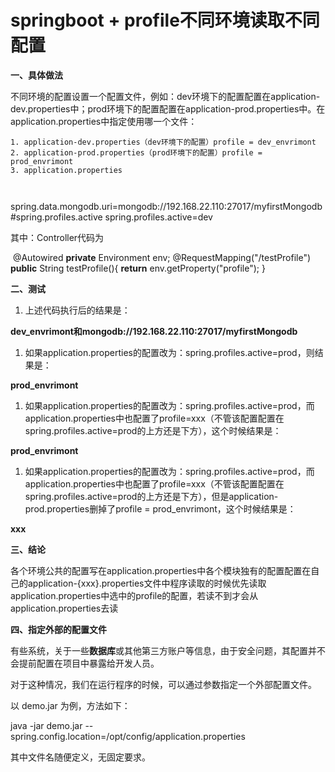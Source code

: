 # springboot + profile不同环境读取不同配置

 

**一、具体做法**

 

不同环境的配置设置一个配置文件，例如：dev环境下的配置配置在application-dev.properties中；prod环境下的配置配置在application-prod.properties中。在application.properties中指定使用哪一个文件：

```
1. application-dev.properties（dev环境下的配置）profile = dev_envrimont 
2. application-prod.properties（prod环境下的配置）profile = prod_envrimont
3. application.properties
```

```
 
```

   spring.data.mongodb.uri=mongodb://192.168.22.110:27017/myfirstMongodb      #spring.profiles.active      spring.profiles.active=dev  

 

其中：Controller代码为

​    @Autowired      **private** Environment env;              @RequestMapping("/testProfile")      **public** String testProfile(){        **return** env.getProperty("profile");      }   

 

**二、测试**

 

1. 上述代码执行后的结果是：

**dev_envrimont和mongodb://192.168.22.110:27017/myfirstMongodb**

 

1. 如果application.properties的配置改为：spring.profiles.active=prod，则结果是：     

**prod_envrimont**

 

1. 如果application.properties的配置改为：spring.profiles.active=prod，而application.properties中也配置了profile=xxx（不管该配置配置在spring.profiles.active=prod的上方还是下方），这个时候结果是：

**prod_envrimont**

 

1. 如果application.properties的配置改为：spring.profiles.active=prod，而application.properties中也配置了profile=xxx（不管该配置配置在spring.profiles.active=prod的上方还是下方），但是application-prod.properties删掉了profile     = prod_envrimont，这个时候结果是：

**xxx**

 

**三、结论**

 

各个环境公共的配置写在application.properties中各个模块独有的配置配置在自己的application-{xxx}.properties文件中程序读取的时候优先读取application.properties中选中的profile的配置，若读不到才会从application.properties去读

 

**四、指定外部的配置文件**

 

有些系统，关于一些**数据库**或其他第三方账户等信息，由于安全问题，其配置并不会提前配置在项目中暴露给开发人员。 

对于这种情况，我们在运行程序的时候，可以通过参数指定一个外部配置文件。 

以 demo.jar 为例，方法如下：

  java -jar demo.jar --spring.config.location=/opt/config/application.properties  

其中文件名随便定义，无固定要求。